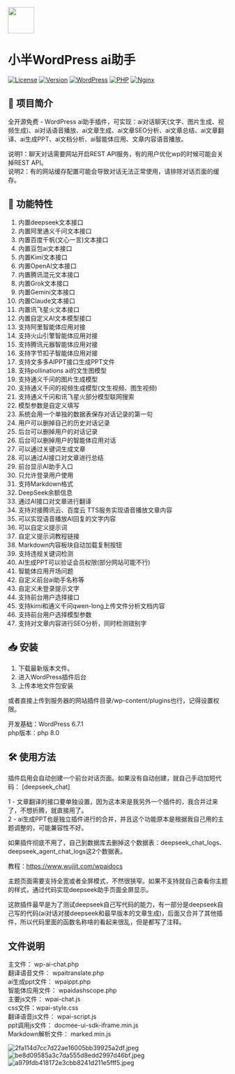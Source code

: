 <img src="https://github.com/suqicloud/wp-ai-chat/blob/main/ic_logo.png" width="60">

# 小半WordPress ai助手  

[![License](https://img.shields.io/badge/license-GPL-blue.svg)](LICENSE)
[![Version](https://img.shields.io/badge/version-4.0.5-green.svg)](https://github.com/suqicloud/wp-ai-chat/releases/tag/4.0.5)
[![WordPress](https://img.shields.io/badge/WordPress-6.7-blue.svg)](https://wordpress.org/)
[![PHP](https://img.shields.io/badge/PHP-8.0-orange.svg)](https://www.php.net/)
[![Nginx](https://img.shields.io/badge/Nginx-1.2-green.svg)](https://nginx.org/)



## 📌 项目简介

全开源免费 - WordPress ai助手插件，可实现：ai对话聊天(文字、图片生成、视频生成)、ai对话语音播放、ai文章生成、ai文章SEO分析、ai文章总结、ai文章翻译、ai生成PPT、ai文档分析、ai智能体应用、文章内容语音播放。  

说明1：聊天对话需要网站开启REST API服务，有的用户优化wp的时候可能会关掉REST API。  
说明2：有的网站缓存配置可能会导致对话无法正常使用，请排除对话页面的缓存。

## 🚀 功能特性

1. 内置deepseek文本接口  
1. 内置阿里通义千问文本接口  
1. 内置百度千帆(文心一言)文本接口  
1. 内置豆包ai文本接口  
1. 内置Kimi文本接口  
1. 内置OpenAI文本接口  
1. 内置腾讯混元文本接口  
1. 内置Grok文本接口  
1. 内置Gemini文本接口 
1. 内置Claude文本接口 
1. 内置讯飞星火文本接口  
1. 内置自定义AI文本模型接口  
1. 支持阿里智能体应用对接  
1. 支持火山引擎智能体应用对接  
1. 支持腾讯元器智能体应用对接  
1. 支持字节扣子智能体应用对接  
1. 支持文多多AIPPT接口生成PPT文件  
1. 支持pollinations ai的文生图模型  
1. 支持通义千问的图片生成模型  
1. 支持通义千问的视频生成模型(文生视频、图生视频) 
1. 支持通义千问和讯飞星火部分模型联网搜索
1. 模型参数是自定义填写  
1. 系统会用一个单独的数据表保存对话记录的第一句  
1. 用户可以删掉自己的历史对话记录  
1. 后台可以删掉用户的对话记录  
1. 后台可以删掉用户的智能体应用对话  
1. 可以通过关键词生成文章  
1. 可以通过AI接口对文章进行总结  
1. 前台显示AI助手入口  
1. 只允许登录用户使用  
1. 支持Markdown格式
1. DeepSeek余额信息  
1. 通过AI接口对文章进行翻译  
1. 支持对接腾讯云、百度云 TTS服务实现语音播放文章内容  
1. 可以实现语音播放AI回复的文字内容  
1. 可以自定义提示词  
1. 自定义提示词教程链接  
1. Markdown内容板块自动加载复制按钮  
1. 支持违规关键词检测  
1. AI生成PPT可以验证会员权限(部分网站可能不行)  
1. 智能体应用开场问题  
1. 自定义前台ai助手名称等  
1. 自定义未登录提示文字  
1. 支持前台用户选择接口  
1. 支持kimi和通义千问qwen-long上传文件分析文档内容  
1. 支持前台用户选择模型参数  
1. 支持对文章内容进行SEO分析，同时检测错别字  


## 📥 安装

1. 下载最新版本文件。
2. 进入WordPress插件后台
3. 上传本地文件包安装

或者直接上传到服务器的网站插件目录/wp-content/plugins也行，记得设置权限。  

开发基础：WordPress 6.7.1  
php版本：php 8.0  

## 🛠️ 使用方法

插件启用会自动创建一个前台对话页面。如果没有自动创建，就自己手动加短代码：  [deepseek_chat]  

1 - 文章翻译的接口要单独设置，因为这本来是我另外一个插件的，我合并过来了，不想折腾，就直接用了。   
2 - ai生成PPT也是独立插件进行的合并，并且这个功能原本是根据我自己用的主题调整的，可能兼容性不好。    


如果插件彻底不用了，自己到数据库去删掉这个数据表：deepseek_chat_logs、deepseek_agent_chat_logs这2个数据表。

教程：https://www.wujiit.com/wpaidocs

主题页面需要支持全宽或者全屏模式，不然很狭窄。如果不支持就自己查看你主题的样式，通过代码实现deepseek助手页面全屏显示。  

这款插件最早是为了测试deepseek自己写代码的能力，有一部分是deepseek自己写的代码(ai对话对接deepseek和最早版本的文章生成)，后面又合并了其他插件，所以代码里面的函数名称啥的看起来很乱，但是都写了注释。  


## 文件说明

主文件： wp-ai-chat.php  
翻译语音文件： wpaitranslate.php  
ai生成ppt文件： wpaippt.php  
智能体应用文件： wpaidashscope.php  
主要js文件： wpai-chat.js  
css文件：wpai-style.css  
翻译语音js文件： wpai-script.js  
ppt调用js文件： docmee-ui-sdk-iframe.min.js  
Markdown解析文件： marked.min.js 


![2fa114d7cc7d22ae16005bb39925a2df.jpeg](https://i.miji.bid/2025/03/02/2fa114d7cc7d22ae16005bb39925a2df.jpeg)
![be8d09585a3c7da555d8edd2997d46bf.jpeg](https://i.miji.bid/2025/02/24/be8d09585a3c7da555d8edd2997d46bf.jpeg)
![a979fdb418172e3cbb8241d211e5fff5.jpeg](https://i.miji.bid/2025/02/17/a979fdb418172e3cbb8241d211e5fff5.jpeg)
